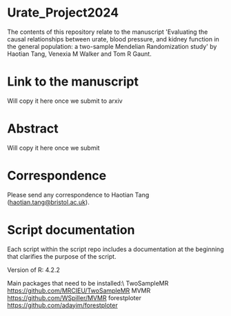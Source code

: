 # Urate_Project2024

The contents of this repository relate to the manuscript 'Evaluating the causal relationships between urate, blood pressure, and kidney function in the general population: a two-sample Mendelian Randomization study' by Haotian Tang, Venexia M Walker and Tom R Gaunt.

# Link to the manuscript

Will copy it here once we submit to arxiv

# Abstract

Will copy it here once we submit

# Correspondence
Please send any correspondence to Haotian Tang (haotian.tang@bristol.ac.uk).

# Script documentation

Each script within the script repo includes a documentation at the beginning that clarifies the purpose of the script.

Version of R: 
4.2.2

Main packages that need to be installed:\\
TwoSampleMR https://github.com/MRCIEU/TwoSampleMR
MVMR https://github.com/WSpiller/MVMR
forestploter https://github.com/adayim/forestploter